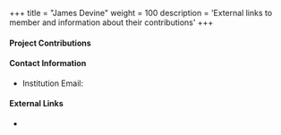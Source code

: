 +++
title = "James Devine"
weight = 100
description = 'External links to member and information about their contributions'
+++

#### Project Contributions


#### Contact Information
- Institution Email: 
  
#### External Links
- 